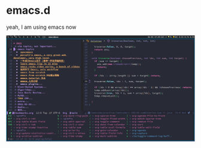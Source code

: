 # emacs.d
yeah, I am using emacs now

![](https://raw.githubusercontent.com/jsycdut/photos/master/arch-linux/emacs.png)
